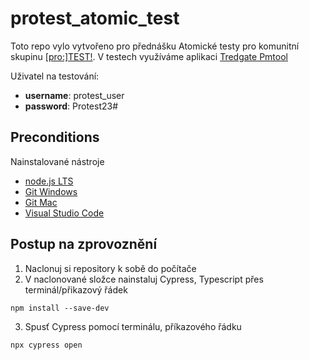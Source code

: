 # protest_atomic_test
Toto repo vylo vytvořeno pro přednášku Atomické testy pro komunitní skupinu [\[pro\:\]TEST\!](https://www.pro-test.info/).
V testech využíváme aplikaci [Tredgate Pmtool](http://tredgate.com/pmtool/)

Uživatel na testování:
- **username**: protest_user
- **password**: Protest23#

## Preconditions
Nainstalované nástroje
- [node.js LTS](https://nodejs.org/en)
- [Git Windows](https://git-scm.com/download/win)
- [Git Mac](https://git-scm.com/download/mac)
- [Visual Studio Code](https://code.visualstudio.com/)

## Postup na zprovoznění
1. Naclonuj si repository k sobě do počítače
2. V naclonované složce nainstaluj Cypress, Typescript přes terminál/přikazový řádek
```
npm install --save-dev
```
3. Spusť Cypress pomocí terminálu, příkazového řádku
```
npx cypress open
```
